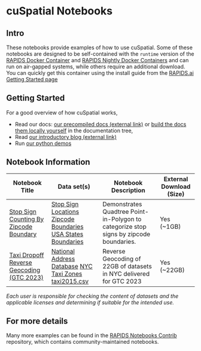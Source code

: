 # cuSpatial Notebooks
## Intro
These notebooks provide examples of how to use cuSpatial.  Some of these notebooks are designed to be self-contained with the `runtime` version of the [RAPIDS Docker Container](https://hub.docker.com/r/rapidsai/rapidsai/) and [RAPIDS Nightly Docker Containers](https://hub.docker.com/r/rapidsai/rapidsai-nightly) and can run on air-gapped systems, while others require an additional download.  You can quickly get this container using the install guide from the [RAPIDS.ai Getting Started page](https://rapids.ai/start.html#get-rapids)

## Getting Started
For a good overview of how cuSpatial works, 
- Read our docs: [our precompiled docs (external link)](https://docs.rapids.ai/api/cuspatial/stable/api.html) or [build the docs them locally yourself](../docs/source/) in the
documentation tree, 
- Read [our introductory blog (external link)](https://medium.com/rapids-ai/releasing-cuspatial-to-accelerate-geospatial-and-spatiotemporal-processing-b686d8b32a9)
- Run [our python demos](../python/cuspatial/demos)


## Notebook Information
Notebook Title | Data set(s) | Notebook Description | External Download (Size)
--- | --- | --- | ---
[Stop Sign Counting By Zipcode Boundary](ZipCodes_Stops_PiP_cuSpatial.ipynb) | [Stop Sign Locations](https://wiki.openstreetmap.org/wiki/Tag:highway%3Dstop) [Zipcode Boundaries](https://catalog.data.gov/dataset/tiger-line-shapefile-2019-2010-nation-u-s-2010-census-5-digit-zip-code-tabulation-area-zcta5-na) [USA States Boundaries](https://wiki.openstreetmap.org/wiki/Tag:boundary%3Dadministrative) | Demonstrates Quadtree Point-in-Polygon to categorize stop signs by zipcode boundaries. | Yes (~1GB)
[Taxi Dropoff Reverse Geocoding (GTC 2023)](Taxi_Dropoff_Reverse_Geocoding.ipynb) | [National Address Database](https://nationaladdressdata.s3.amazonaws.com/NAD_r12_TXT.zip) [NYC Taxi Zones](https://d37ci6vzurychx.cloudfront.net/misc/taxi_zones.zip) [taxi2015.csv](https://rapidsai-data.s3.us-east-2.amazonaws.com/viz-data/nyc_taxi.tar.gz) | Reverse Geocoding of 22GB of datasets in NYC delivered for GTC 2023 | Yes (~22GB)

*Each user is responsible for checking the content of datasets and the applicable licenses and determining if suitable for the intended use.*

## For more details
Many more examples can be found in the [RAPIDS Notebooks
Contrib](https://github.com/rapidsai/notebooks-contrib) repository,
which contains community-maintained notebooks.
